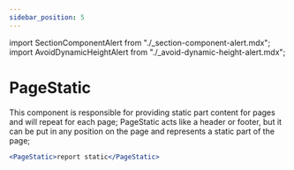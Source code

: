 ```yaml
---
sidebar_position: 5
---
```


import SectionComponentAlert from "./\_section-component-alert.mdx";
import AvoidDynamicHeightAlert from "./\_avoid-dynamic-height-alert.mdx";

# PageStatic

This component is responsible for providing static part content for pages and will repeat for each page; PageStatic acts like a header or footer, but it can be put in any position on the page and represents a static part of the page;

<inline-svg width="340px" src="/img/page/page-static.svg" />

```jsx
<PageStatic>report static</PageStatic>
```

<SectionComponentAlert />
<AvoidDynamicHeightAlert />

